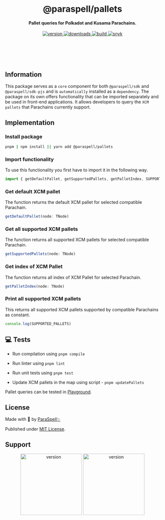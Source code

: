 <br /><br />

<div align="center">
  <h1 align="center">@paraspell/pallets</h1>
  <h4 align="center"> Pallet queries for Polkadot and Kusama Parachains. </h4>
  <p align="center">
    <a href="https://npmjs.com/package/@paraspell/pallets">
      <img alt="version" src="https://img.shields.io/npm/v/@paraspell/pallets?style=flat-square" />
    </a>
    <a href="https://npmjs.com/package/@paraspell/pallets">
      <img alt="downloads" src="https://img.shields.io/npm/dm/@paraspell/pallets?style=flat-square" />
    </a>
    <a href="https://github.com/paraspell/xcm-sdk/actions">
      <img alt="build" src="https://github.com/paraspell/xcm-sdk/actions/workflows/release.yml/badge.svg" />
    </a>
    <a href="https://snyk.io/test/github/paraspell/sdk">
      <img alt="snyk" src="https://snyk.io/test/github/paraspell/sdk/badge.svg" />
    </a>
  </p>
</div>

<br /><br />
<br /><br />

## Information

This package serves as a `core` component for both `@paraspell/sdk` and `@paraspell/sdk-pjs` and is `automatically` installed as a `dependency`. The package on its own offers functionality that can be imported separately and be used in front-end applications. It allows developers to query the `XCM pallets` that Parachains currently support. 

## Implementation

### Install package

```bash
pnpm | npm install || yarn add @paraspell/pallets
```

### Import functionality

To use this functionality you first have to import it in the following way.
```ts
import { getDefaultPallet, getSupportedPallets, getPalletIndex, SUPPORTED_PALLETS } from  '@paraspell/pallets'
```

### Get default XCM pallet

The function returns the default XCM pallet for selected compatible Parachain.
```ts
getDefaultPallet(node: TNode)
```

### Get all supported XCM pallets

The function returns all supported XCM pallets for selected compatible Parachain.
```ts
getSupportedPallets(node: TNode)
```

### Get index of XCM Pallet

The function returns all index of XCM Pallet for selected Parachain.
```ts
getPalletIndex(node: TNode)
```

### Print all supported XCM pallets

This returns all supported XCM pallets supported by compatible Parachains as constant.
```ts
console.log(SUPPORTED_PALLETS)
```

## 💻 Tests

- Run compilation using `pnpm compile`

- Run linter using `pnpm lint`

- Run unit tests using `pnpm test`

- Update XCM pallets in the map using script - `pnpm updatePallets`

Pallet queries can be tested in [Playground](https://github.com/paraspell/xcm-tools/tree/main/apps/playground).

## License

Made with 💛 by [ParaSpell✨](https://paraspell.xyz/)

Published under [MIT License](https://playground.paraspell.xyz/xcm-sdk/pallets).

## Support

<div align="center">
 <p align="center">
      <img width="200" alt="version" src="https://user-images.githubusercontent.com/55763425/211145923-f7ee2a57-3e63-4b7d-9674-2da9db46b2ee.png" />
      <img width="200" alt="version" src="https://github.com/paraspell/xcm-sdk/assets/55763425/9ed74ebe-9b29-4efd-8e3e-7467ac4caed6" />
 </p>
</div>
